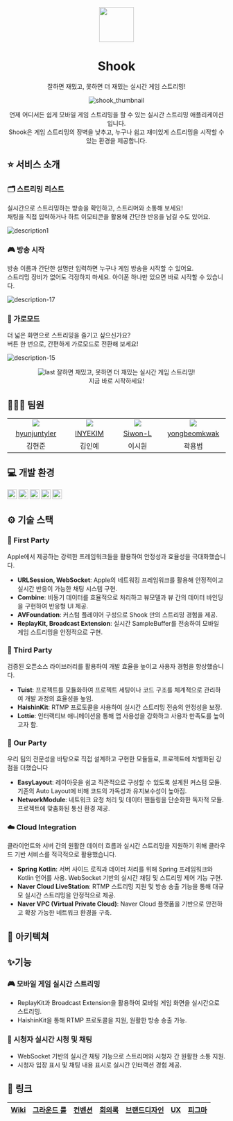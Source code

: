 <div align="center">
<img width = "80" src="https://github.com/user-attachments/assets/89e83a64-37f4-4848-aebc-f26f8031e645">

# Shook
잘하면 재밌고, 못하면 더 재밌는 실시간 게임 스트리밍!


![shook_thumbnail](https://github.com/user-attachments/assets/ae77a4c5-0f33-458c-b61b-6249d26a7a5d)

언제 어디서든 쉽게 모바일 게임 스트리밍을 할 수 있는 실시간 스트리밍 애플리케이션입니다.  
Shook은 게임 스트리밍의 장벽을 낮추고, 누구나 쉽고 재미있게 스트리밍을 시작할 수 있는 환경을 제공합니다.

</div>

## ⭐️ 서비스 소개

### 🗂️ 스트리밍 리스트

실시간으로 스트리밍하는 방송을 확인하고, 스트리머와 소통해 보세요! <br>
채팅을 직접 입력하거나 하트 이모티콘을 활용해 간단한 반응을 남길 수도 있어요.

![description1](https://github.com/user-attachments/assets/e3e624c4-6e8c-434e-b0b2-3a89047d6ace)

### 🎮 방송 시작

방송 이름과 간단한 설명만 입력하면 누구나 게임 방송을 시작할 수 있어요. <br>
스트리밍 장비가 없어도 걱정하지 마세요. 아이폰 하나만 있으면 바로 시작할 수 있습니다.

![description-17](https://github.com/user-attachments/assets/c223899d-a8d1-4a9d-a88e-255ab5cbfd15)

### 🔄 가로모드

더 넓은 화면으로 스트리밍을 즐기고 싶으신가요? <br>
버튼 한 번으로, 간편하게 가로모드로 전환해 보세요!

![description-15](https://github.com/user-attachments/assets/b62a9406-56aa-43e8-b582-b59e51c33968)

<div align="center">

![last](https://github.com/user-attachments/assets/bf0eb398-1899-4c2b-baec-058afd43daa8)
잘하면 재밌고, 못하면 더 재밌는 실시간 게임 스트리밍! <br>
지금 바로 시작하세요!

</div>


## 🧑🏻‍💻 팀원

<table>
  <tr align=center>
    <td width="160px"><img src="https://avatars.githubusercontent.com/u/120548537?v=4"></td>
    <td width="160px"><img src="https://avatars.githubusercontent.com/u/131857557?v=4"></td>
    <td width="160px"><img src="https://avatars.githubusercontent.com/u/91936941?v=4"></td>
    <td width="160px"><img src="https://avatars.githubusercontent.com/u/48616183?v=4"></td>
  </tr>
  <tr align=center>
    <td width="160px"><a href="https://github.com/hyunjuntyler">hyunjuntyler</a></td>
    <td width="160px"><a href="https://github.com/INYEKIM">INYEKIM</a></td>
    <td width="160px"><a href="https://github.com/Siwon-L">Siwon-L</a></td>
    <td width="160px"><a href="https://github.com/yongbeomkwak">yongbeomkwak</a></td>
  </tr>
  <tr align=center>
    <td width="160px">김현준</td>
    <td width="160px">김인예</td>
    <td width="160px">이시원</td>
    <td width="160px">곽용범</td>
  </tr>
</table>

## 💻 개발 환경

<img height="22" src="https://img.shields.io/badge/iOS-16.0+-lightgray"> <img height="22" src="https://img.shields.io/badge/Xcode-16.1-skyblue"> <img height="22" src="https://img.shields.io/badge/Swift-5-orange"> <img height="22" src="https://img.shields.io/badge/Platform-iOS-lightgreen"> <img height="22" src="https://img.shields.io/badge/Tuist-4.12.1-blueviolet">

## ⚙️ 기술 스택

### 🍎 First Party
Apple에서 제공하는 강력한 프레임워크들을 활용하여 안정성과 효율성을 극대화했습니다.
- **URLSession, WebSocket**: Apple의 네트워킹 프레임워크를 활용해 안정적이고 실시간 반응이 가능한 채팅 시스템 구현.
- **Combine**: 비동기 데이터를 효율적으로 처리하고 뷰모델과 뷰 간의 데이터 바인딩을 구현하여 반응형 UI 제공.
- **AVFoundation**: 커스텀 플레이어 구성으로 Shook 만의 스트리밍 경험을 제공.
- **ReplayKit, Broadcast Extension**: 실시간 SampleBuffer를 전송하여 모바일 게임 스트리밍을 안정적으로 구현.

### 🍏 Third Party
검증된 오픈소스 라이브러리를 활용하여 개발 효율을 높이고 사용자 경험을 향상했습니다.
- **Tuist**: 프로젝트를 모듈화하여 프로젝트 세팅이나 코드 구조를 체계적으로 관리하여 개발 과정의 효율성을 높임.
- **HaishinKit**: RTMP 프로토콜을 사용하여 실시간 스트리밍 전송의 안정성을 보장.
- **Lottie**: 인터랙티브 애니메이션을 통해 앱 사용성을 강화하고 사용자 만족도를 높이고자 함.

### 🎈 Our Party
우리 팀의 전문성을 바탕으로 직접 설계하고 구현한 모듈들로, 프로젝트에 차별화된 강점을 더했습니다
- **EasyLayout**: 레이아웃을 쉽고 직관적으로 구성할 수 있도록 설계된 커스텀 모듈. 기존의 Auto Layout에 비해 코드의 가독성과 유지보수성이 높아짐.
- **NetworkModule**: 네트워크 요청 처리 및 데이터 핸들링을 단순화한 독자적 모듈. 프로젝트에 맞춤화된 통신 환경 제공.

### ☁️ Cloud Integration
클라이언트와 서버 간의 원활한 데이터 흐름과 실시간 스트리밍을 지원하기 위해 클라우드 기반 서비스를 적극적으로 활용했습니다.
- **Spring Kotlin**: 서버 사이드 로직과 데이터 처리를 위해 Spring 프레임워크와 Kotlin 언어를 사용. WebSocket 기반의 실시간 채팅 및 스트리밍 제어 기능 구현.
- **Naver Cloud LiveStation**: RTMP 스트리밍 지원 및 방송 송출 기능을 통해 대규모 실시간 스트리밍을 안정적으로 제공.
- **Naver VPC (Virtual Private Cloud)**: Naver Cloud 플랫폼을 기반으로 안전하고 확장 가능한 네트워크 환경을 구축.

## 🚧 아키텍쳐



## ✨기능

### 🎮 모바일 게임 실시간 스트리밍
- ReplayKit과 Broadcast Extension을 활용하여 모바일 게임 화면을 실시간으로 스트리밍.
- HaishinKit을 통해 RTMP 프로토콜을 지원, 원활한 방송 송출 가능.

### 💬 시청자 실시간 시청 및 채팅
- WebSocket 기반의 실시간 채팅 기능으로 스트리머와 시청자 간 원활한 소통 지원.
- 시청자 입장 표시 및 채팅 내용 표시로 실시간 인터랙션 경험 제공.

## 📝 링크

[Wiki](https://github.com/boostcampwm-2024/iOS08-Shook/wiki) | [그라운드 룰](https://github.com/boostcampwm-2024/iOS08-Shook/wiki/그라운드-룰) | [컨벤션](https://github.com/boostcampwm-2024/iOS08-Shook/wiki/깃-컨벤션) | [회의록](https://gorgeous-tibia-3b6.notion.site/ce054a9c415d4bfe84789b985e7884e9?v=73d0a6b91b8845b8b2fbf5b8f573d547&pvs=4) | [브랜드디자인](https://github.com/boostcampwm-2024/iOS08-Shook/wiki/BI) | [UX](https://github.com/boostcampwm-2024/iOS08-Shook/wiki/UX) | [피그마](https://www.figma.com/design/hkrLldcqJ3roPELQa2TSib/Shook?node-id=0-1&t=xLGZhOqOlpR9fV2s-1) |
| -- | -- | -- | -- | -- | -- | -- |
